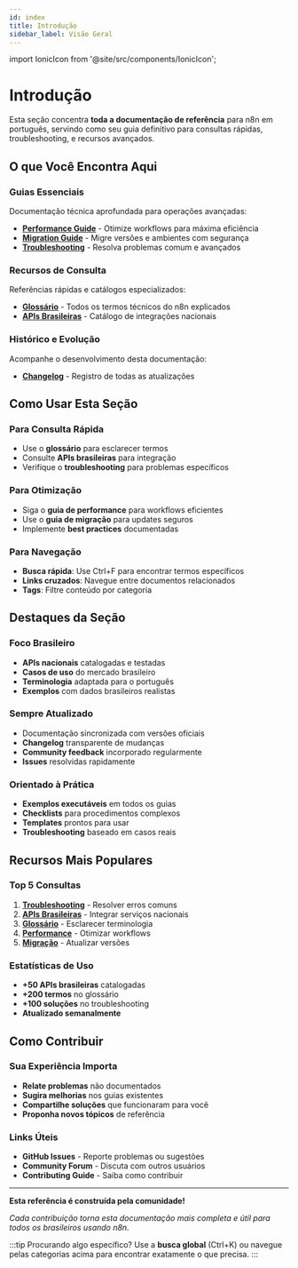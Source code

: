 ```yaml
---
id: index
title: Introdução
sidebar_label: Visão Geral
---
```

import IonicIcon from '@site/src/components/IonicIcon';

# <IonicIcon name="library-outline" size={32} /> Introdução

Esta seção concentra **toda a documentação de referência** para n8n em português, servindo como seu guia definitivo para consultas rápidas, troubleshooting, e recursos avançados.

## <IonicIcon name="map-outline" size={24} /> O que Você Encontra Aqui

### <IonicIcon name="document-text-outline" size={20} /> **Guias Essenciais**
Documentação técnica aprofundada para operações avançadas:

- <IonicIcon name="speedometer-outline" size={16} /> **[Performance Guide](guias/performance-guide)** - Otimize workflows para máxima eficiência
- <IonicIcon name="swap-horizontal-outline" size={16} /> **[Migration Guide](guias/migration-guide)** - Migre versões e ambientes com segurança 
- <IonicIcon name="bug-outline" size={16} /> **[Troubleshooting](guias/troubleshooting)** - Resolva problemas comum e avançados

### <IonicIcon name="search-outline" size={20} /> **Recursos de Consulta**
Referências rápidas e catálogos especializados:

- <IonicIcon name="book-outline" size={16} /> **[Glossário](recursos/glossario)** - Todos os termos técnicos do n8n explicados
- <IonicIcon name="location-outline" size={16} /> **[APIs Brasileiras](recursos/apis-brasileiras)** - Catálogo de integrações nacionais

### <IonicIcon name="time-outline" size={20} /> **Histórico e Evolução**
Acompanhe o desenvolvimento desta documentação:

- <IonicIcon name="list-outline" size={16} /> **[Changelog](historico/changelog)** - Registro de todas as atualizações

## <IonicIcon name="compass-outline" size={24} /> Como Usar Esta Seção

### <IonicIcon name="flash-outline" size={20} /> **Para Consulta Rápida**
- <IonicIcon name="book-outline" size={16} /> Use o **glossário** para esclarecer termos
- <IonicIcon name="location-outline" size={16} /> Consulte **APIs brasileiras** para integração
- <IonicIcon name="bug-outline" size={16} /> Verifique o **troubleshooting** para problemas específicos

### <IonicIcon name="trending-up-outline" size={20} /> **Para Otimização**
- <IonicIcon name="speedometer-outline" size={16} /> Siga o **guia de performance** para workflows eficientes
- <IonicIcon name="swap-horizontal-outline" size={16} /> Use o **guia de migração** para updates seguros
- <IonicIcon name="checkmark-circle-outline" size={16} /> Implemente **best practices** documentadas

### <IonicIcon name="navigate-outline" size={20} /> **Para Navegação**
- <IonicIcon name="search-outline" size={16} /> **Busca rápida**: Use Ctrl+F para encontrar termos específicos
- <IonicIcon name="link-outline" size={16} /> **Links cruzados**: Navegue entre documentos relacionados
- <IonicIcon name="pricetag-outline" size={16} /> **Tags**: Filtre conteúdo por categoria

## <IonicIcon name="star-outline" size={24} /> Destaques da Seção

### <IonicIcon name="location-outline" size={20} /> **Foco Brasileiro**
- <IonicIcon name="globe-outline" size={16} /> **APIs nacionais** catalogadas e testadas
- <IonicIcon name="business-outline" size={16} /> **Casos de uso** do mercado brasileiro
- <IonicIcon name="language-outline" size={16} /> **Terminologia** adaptada para o português
- <IonicIcon name="document-text-outline" size={16} /> **Exemplos** com dados brasileiros realistas

### <IonicIcon name="refresh-outline" size={20} /> **Sempre Atualizado**
- <IonicIcon name="sync-outline" size={16} /> Documentação sincronizada com versões oficiais
- <IonicIcon name="list-outline" size={16} /> **Changelog** transparente de mudanças
- <IonicIcon name="people-outline" size={16} /> **Community feedback** incorporado regularmente
- <IonicIcon name="checkmark-circle-outline" size={16} /> **Issues** resolvidas rapidamente

### <IonicIcon name="construct-outline" size={20} /> **Orientado à Prática**
- <IonicIcon name="code-outline" size={16} /> **Exemplos executáveis** em todos os guias
- <IonicIcon name="list-circle-outline" size={16} /> **Checklists** para procedimentos complexos
- <IonicIcon name="copy-outline" size={16} /> **Templates** prontos para usar
- <IonicIcon name="bug-outline" size={16} /> **Troubleshooting** baseado em casos reais

## <IonicIcon name="trophy-outline" size={24} /> Recursos Mais Populares

### <IonicIcon name="podium-outline" size={20} /> **Top 5 Consultas**
1. <IonicIcon name="bug-outline" size={16} /> **[Troubleshooting](guias/troubleshooting)** - Resolver erros comuns
2. <IonicIcon name="location-outline" size={16} /> **[APIs Brasileiras](recursos/apis-brasileiras)** - Integrar serviços nacionais
3. <IonicIcon name="book-outline" size={16} /> **[Glossário](recursos/glossario)** - Esclarecer terminologia
4. <IonicIcon name="speedometer-outline" size={16} /> **[Performance](guias/performance-guide)** - Otimizar workflows
5. <IonicIcon name="swap-horizontal-outline" size={16} /> **[Migração](guias/migration-guide)** - Atualizar versões

### <IonicIcon name="analytics-outline" size={20} /> **Estatísticas de Uso**
- <IonicIcon name="globe-outline" size={16} /> **+50 APIs brasileiras** catalogadas
- <IonicIcon name="book-outline" size={16} /> **+200 termos** no glossário
- <IonicIcon name="checkmark-circle-outline" size={16} /> **+100 soluções** no troubleshooting
- <IonicIcon name="refresh-outline" size={16} /> **Atualizado semanalmente**

## <IonicIcon name="people-outline" size={24} /> Como Contribuir

### <IonicIcon name="bulb-outline" size={20} /> **Sua Experiência Importa**
- <IonicIcon name="alert-circle-outline" size={16} /> **Relate problemas** não documentados
- <IonicIcon name="create-outline" size={16} /> **Sugira melhorias** nos guias existentes
- <IonicIcon name="share-outline" size={16} /> **Compartilhe soluções** que funcionaram para você
- <IonicIcon name="add-circle-outline" size={16} /> **Proponha novos tópicos** de referência

### <IonicIcon name="link-outline" size={20} /> **Links Úteis**
- <IonicIcon name="logo-github" size={16} /> **GitHub Issues** - Reporte problemas ou sugestões
- <IonicIcon name="chatbubbles-outline" size={16} /> **Community Forum** - Discuta com outros usuários
- <IonicIcon name="document-text-outline" size={16} /> **Contributing Guide** - Saiba como contribuir

---

**Esta referência é construída pela comunidade!**

*Cada contribuição torna esta documentação mais completa e útil para todos os brasileiros usando n8n.*

:::tip Procurando algo específico?
Use a **busca global** (Ctrl+K) ou navegue pelas categorias acima para encontrar exatamente o que precisa.
::: 